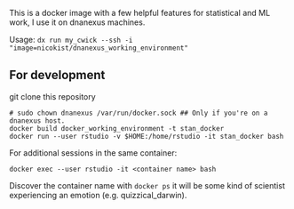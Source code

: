This is a docker image with a few helpful features for statistical and ML work, I use it on dnanexus machines.

Usage: 
`dx run my_cwick --ssh -i "image=nicokist/dnanexus_working_environment"`



## For development

git clone this repository
```
# sudo chown dnanexus /var/run/docker.sock ## Only if you're on a dnanexus host.
docker build docker_working_environment -t stan_docker
docker run --user rstudio -v $HOME:/home/rstudio -it stan_docker bash
```
For additional sessions in the same container:
```
docker exec --user rstudio -it <container name> bash
```

Discover the container name with `docker ps` it will be some kind of scientist experiencing an emotion (e.g. quizzical_darwin).

